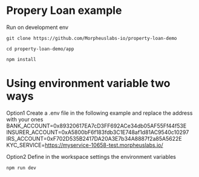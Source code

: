 # Propery Loan example

Run on development env

```
git clone https://github.com/Morpheuslabs-io/property-loan-demo
```

```
cd property-loan-demo/app
```
```
npm install
```
# Using environment variable two ways
Option1
Create a .env file in the following example and replace the address with your ones
BANK_ACCOUNT=0x89320617EA7cD3FF692ACe34db05AF55Ff44f53E
INSURER_ACCOUNT=0xA5800bF6f183fdb3C1E748af1d81AC9540c10297
IRS_ACCOUNT=0xF702D535B2417DA20A3E7b34A8887f2a85A5622E
KYC_SERVICE=https://myservice-10658-test.morpheuslabs.io/

Option2
Define in the workspace settings the environment variables

```
npm run dev
```

